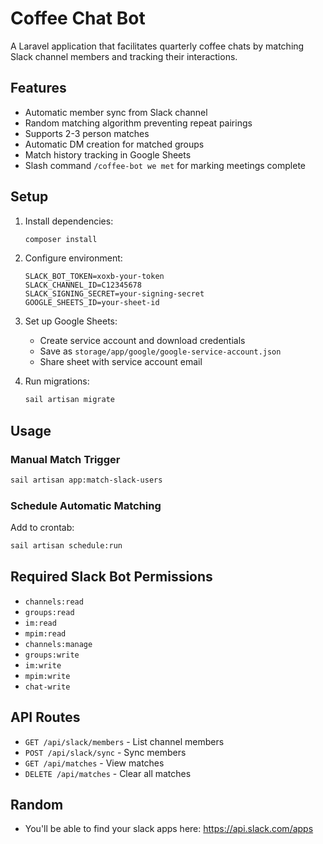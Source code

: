 # Coffee Chat Bot

A Laravel application that facilitates quarterly coffee chats by matching Slack channel members and tracking their interactions.

## Features
- Automatic member sync from Slack channel
- Random matching algorithm preventing repeat pairings
- Supports 2-3 person matches
- Automatic DM creation for matched groups
- Match history tracking in Google Sheets
- Slash command `/coffee-bot we met` for marking meetings complete

## Setup

1. Install dependencies:
   ```bash
   composer install
   ```

2. Configure environment:
   ```env
   SLACK_BOT_TOKEN=xoxb-your-token
   SLACK_CHANNEL_ID=C12345678
   SLACK_SIGNING_SECRET=your-signing-secret
   GOOGLE_SHEETS_ID=your-sheet-id
   ```

3. Set up Google Sheets:
   - Create service account and download credentials
   - Save as `storage/app/google/google-service-account.json`
   - Share sheet with service account email

4. Run migrations:
   ```bash
   sail artisan migrate
   ```

## Usage

### Manual Match Trigger
```bash
sail artisan app:match-slack-users
```

### Schedule Automatic Matching
Add to crontab:
```bash
sail artisan schedule:run
```

## Required Slack Bot Permissions
- `channels:read`
- `groups:read`
- `im:read`
- `mpim:read`
- `channels:manage`
- `groups:write`
- `im:write`
- `mpim:write`
- `chat-write`

## API Routes
- `GET /api/slack/members` - List channel members
- `POST /api/slack/sync` - Sync members
- `GET /api/matches` - View matches
- `DELETE /api/matches` - Clear all matches

## Random
- You'll be able to find your slack apps here: https://api.slack.com/apps
